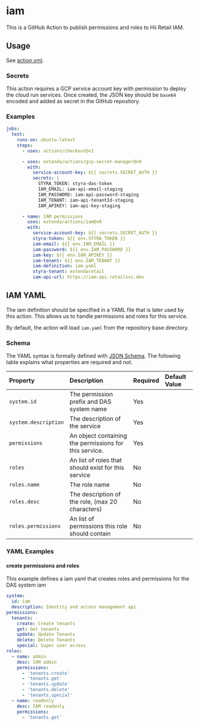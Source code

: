 # iam

This is a GitHub Action to publish permissions and roles to Hii Retail IAM.

## Usage

See [action.yml](action.yml).

### Secrets

This action requires a GCP service account key with permission to deploy the cloud run services.
Once created, the JSON key should be `base64` encoded and added as secret in the GitHub repository.

### Examples

```yaml
jobs:
  test:
    runs-on: ubuntu-latest
    steps:
      - uses: actions/checkout@v1

      - uses: extenda/actions/gcp-secret-manager@v0
        with:
          service-account-key: ${{ secrets.SECRET_AUTH }}
          secrets: |
            STYRA_TOKEN: styra-das-token
            IAM_EMAIL: iam-api-email-staging
            IAM_PASSWORD: iam-api-password-staging
            IAM_TENANT: iam-api-tenantId-staging
            IAM_APIKEY: iam-api-key-staging

      - name: IAM permissions
        uses: extenda/actions/iam@v0
        with:
          service-account-key: ${{ secrets.SECRET_AUTH }}
          styra-token: ${{ env.STYRA_TOKEN }}
          iam-email: ${{ env.IAM_EMAIL }}
          iam-password: ${{ env.IAM_PASSWORD }}
          iam-key: ${{ env.IAM_APIKEY }}
          iam-tenant: ${{ env.IAM_TENANT }}
          iam-definition: iam.yaml
          styra-tenant: extendaretail
          iam-api-url: https://iam-api.retailsvc.dev

```

## IAM YAML

The iam definition should be specified in a YAML file that is later used by this action. This allows us to handle
permissions and roles for this service.

By default, the action will load `iam.yaml` from the repository base directory.

### Schema

The YAML syntax is formally defined with [JSON Schema](src/iam-schema.js). The following table explains what
properties are required and not.

| Property                   | Description                                                                                                                                                       | Required | Default Value |
|:---------------------------|:------------------------------------------------------------------------------------------------------------------------------------------------------------------|:---------|:--------------|
| `system.id`                     | The permission prefix and DAS system name                                                                                                                                                 | Yes      |               |
| `system.description`                   | The description of the service                                                                                                      | Yes      |               |
| `permissions`                      | An object containing the permissions for this service.                             | Yes      |               |
| `roles`              | An list of roles that should exist for this service                                        | No       |         |
| `roles.name`            | The role name                                                          | No       |          |
| `roles.desc` | The description of the role, (max 20 characters)       | No             |
| `roles.permissions`             | An list of permissions this role should contain                                                                                 | No       |       |

### YAML Examples

#### create permissions and roles

This example defines a iam yaml that creates roles and permissions
for the DAS system iam
```yaml
system:
  id: iam
  description: Identity and access management api
permissions:
  tenants:
    create: Create tenants
    get: Get tenants
    update: Update Tenants
    delete: Delete Tenants
    special: Super user access
roles:
  - name: admin
    desc: IAM admin
    permissions:
      - 'tenants.create'
      - 'tenants.get'
      - 'tenants.update'
      - 'tenants.delete'
      - 'tenants.special'
  - name: readonly
    desc: IAM readonly
    permissions:
      - 'tenants.get'

```